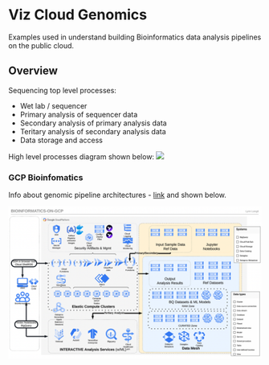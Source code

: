 # Viz Cloud Genomics 

Examples used in understand building Bioinformatics data analysis pipelines on the public cloud.

## Overview

Sequencing top level processes:
- Wet lab / sequencer
- Primary analysis of sequencer data
- Secondary analysis of primary analysis data
- Teritary analysis of secondary analysis data
- Data storage and access

High level processes diagram shown below:
<img src="https://github.com/lynnlangit/TeamTeri/raw/master/Images/NGS-Workflow.png" width=800>

### GCP Bioinfomatics 

Info about genomic pipeline architectures - [link](https://github.com/lynnlangit/gcp-for-bioinformatics/blob/master/6_ARCHITECTURE.md) and shown below.  

<img src=https://raw.githubusercontent.com/lynnlangit/gcp-for-bioinformatics/master/images/new-main.png>


